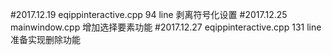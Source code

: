 #2017.12.19     eqippinteractive.cpp 94  line   剥离符号化设置
#2017.12.25     mainwindow.cpp                  增加选择要素功能
#2017.12.27     eqippinteractive.cpp 131 line   准备实现删除功能